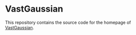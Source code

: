 # VastGaussian

This repository contains the source code for the homepage of [VastGaussian](https://vastgaussian.github.io).

